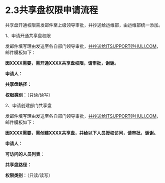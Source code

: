 # 2.3共享盘权限申请流程

共享盘开通权限需发邮件至上级领导审批，并抄送给运维部，由运维部统一添加。

1、申请开通共享盘权限

发邮件填写理由发送至各自部门领导审批，并抄送给ITSUPPORT@HULI.COM，邮件模板如下：

**因XXXX需要，需开通XXXX共享盘权限，请审批，谢谢。**

**申请人：**

**共享盘路径：**

**权限类别**：（只读/读写）



2、申请创建部门共享盘

发邮件填写理由发送至各自部门领导审批，并抄送给ITSUPPORT@HULI.COM，邮件模板如下：

**因XXXX需要，需创建XXXX共享盘，并给以下人员授权访问，请审批，谢谢。**

**申请人：**

**可访问的人员列表**：

**共享盘路径：**

**权限类别**：（只读/读写）

